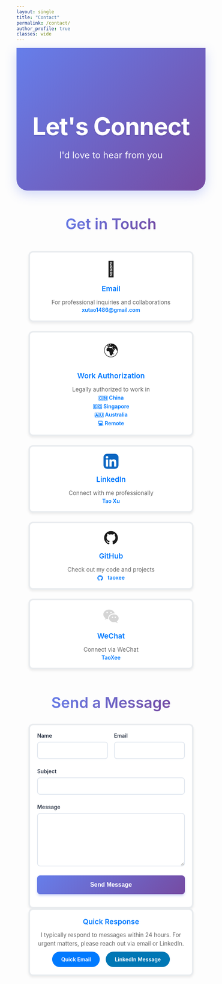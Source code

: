 ```yaml
---
layout: single
title: "Contact"
permalink: /contact/
author_profile: true
classes: wide
---
```


<!-- Hide default page title -->
<style>
  .page__title { display: none !important; }
  .page__meta { display: none !important; }
  
  /* Enhanced card styling to match About page "What I Do" section */
  .about-grid {
    display: grid !important;
    grid-template-columns: repeat(auto-fit, minmax(300px, 1fr)) !important;
    gap: 1.5rem !important;
    margin: 3rem 0 !important;
    width: 100% !important;
    max-width: 100% !important;
  }
  
  .about-card {
    background: white !important;
    padding: 1.2rem 1.2rem !important;
    border-radius: 12px !important;
    box-shadow: 0 4px 6px rgba(0, 0, 0, 0.07) !important;
    border: 4px solid #e9ecef !important;
    transition: transform 0.3s ease, box-shadow 0.3s ease !important;
    min-height: 180px !important;
    max-height: none !important;
    display: flex !important;
    flex-direction: column !important;
    overflow: hidden !important;
    word-wrap: break-word !important;
    box-sizing: border-box !important;
  }
  
  .about-card:hover {
    transform: translateY(-2px) !important;
    box-shadow: 0 8px 20px rgba(0, 0, 0, 0.15) !important;
  }
  
  .about-card h3 {
    color: #007AFF !important;
    margin: 0 0 0.8rem 0 !important;
    font-size: 1.2rem !important;
    font-weight: 600 !important;
    line-height: 1.3 !important;
    word-wrap: break-word !important;
  }
  
  .about-card p {
    color: #666 !important;
    line-height: 1.5 !important;
    font-size: 0.95rem !important;
    flex-grow: 1 !important;
    margin: 0 !important;
    overflow: hidden !important;
    word-wrap: break-word !important;
    hyphens: auto !important;
  }
  
  /* Mobile responsiveness */
  @media (max-width: 768px) {
    .about-grid {
      grid-template-columns: 1fr !important;
      gap: 1rem !important;
    }
    .about-card {
      padding: 1.2rem !important;
    }
  }
</style>

<div style="background: linear-gradient(135deg, #667eea 0%, #764ba2 100%); color: white; padding: 5rem 2rem; margin: 0 0 4rem 0; text-align: center; border-radius: 0 0 30px 30px; box-shadow: 0 10px 30px rgba(102, 126, 234, 0.3);">
  <h1 style="font-size: 4rem; font-weight: 700; margin-bottom: 1.5rem; color: white; text-shadow: 0 2px 4px rgba(0,0,0,0.1); letter-spacing: -0.02em;">Let's Connect</h1>
  <p style="font-size: 1.5rem; font-weight: 400; opacity: 0.95; max-width: 600px; margin: 0 auto;">I'd love to hear from you</p>
</div>

<div style="max-width: 800px; margin: 0 auto; padding: 0 2rem;">

<h2 style="font-size: 2.5rem; font-weight: 600; color: #2d3748; margin: 3rem 0 2rem 0; text-align: center;">
  <span style="background: linear-gradient(135deg, #667eea, #764ba2); -webkit-background-clip: text; -webkit-text-fill-color: transparent; background-clip: text;">Get in Touch</span>
</h2>

<div class="about-grid">

<div class="about-card" style="text-align: center;">
  <div style="font-size: 2.5rem; margin-bottom: 1rem;">📧</div>
  <h3 style="color: #007AFF; margin-bottom: 1rem;">Email</h3>
  <p style="color: #666; margin-bottom: 1rem;">For professional inquiries and collaborations</p>
  <a href="mailto:xutao1486@gmail.com" style="color: #007AFF; font-weight: 600; text-decoration: none;">
    xutao1486@gmail.com
  </a>
</div>

<div class="about-card" style="text-align: center;">
  <div style="font-size: 2.5rem; margin-bottom: 1rem;">🌍</div>
  <h3 style="color: #007AFF; margin-bottom: 1rem;">Work Authorization</h3>
  <p style="color: #666; margin-bottom: 1rem;">Legally authorized to work in</p>
  <div style="color: #007AFF; font-weight: 600; line-height: 1.6;">
    <div>🇨🇳 China</div>
    <div>🇸🇬 Singapore</div>
    <div>🇦🇺 Australia</div>
    <div>💻 Remote</div>
  </div>
</div>

<div class="about-card" style="text-align: center;">
  <div style="font-size: 2.5rem; margin-bottom: 1rem;">
    <svg xmlns="http://www.w3.org/2000/svg" width="2.5rem" height="2.5rem" viewBox="0 0 256 256"><g fill="none"><rect width="256" height="256" fill="#fff" rx="60"/><rect width="256" height="256" fill="#0a66c2" rx="60"/><path fill="#fff" d="M184.715 217.685h29.27a4 4 0 0 0 4-3.999l.015-61.842c0-32.323-6.965-57.168-44.738-57.168c-14.359-.534-27.9 6.868-35.207 19.228a.32.32 0 0 1-.595-.161V101.66a4 4 0 0 0-4-4h-27.777a4 4 0 0 0-4 4v112.02a4 4 0 0 0 4 4h29.268a4 4 0 0 0 4-4v-55.373c0-15.657 2.97-30.82 22.381-30.82c19.135 0 19.383 17.916 19.383 31.834v54.364a4 4 0 0 0 4 4M38 59.628c0 11.864 9.767 21.626 21.632 21.626c11.862-.001 21.623-9.769 21.623-21.631C81.253 47.761 71.491 38 59.628 38C47.762 38 38 47.763 38 59.627m6.959 158.058h29.307a4 4 0 0 0 4-4V101.66a4 4 0 0 0-4-4H44.959a4 4 0 0 0-4 4v112.025a4 4 0 0 0 4 4"/></g></svg>
  </div>
  <h3 style="color: #007AFF; margin-bottom: 1rem;">LinkedIn</h3>
  <p style="color: #666; margin-bottom: 1rem;">Connect with me professionally</p>
  <a href="https://www.linkedin.com/in/tao-xee" target="_blank" style="color: #007AFF; font-weight: 600; text-decoration: none;">
    <span class="iconify" data-icon="tabler:brand-linkedin"></span> Tao Xu
  </a>
</div>

<div class="about-card" style="text-align: center;">
  <div style="font-size: 2.5rem; margin-bottom: 1rem;">
    <svg xmlns="http://www.w3.org/2000/svg" width="2.5rem" height="2.5rem" viewBox="0 0 24 24"><path fill="currentColor" d="M12 1C5.923 1 1 5.923 1 12c0 4.867 3.149 8.979 7.521 10.436c.55.096.756-.233.756-.522c0-.262-.013-1.128-.013-2.049c-2.764.509-3.479-.674-3.699-1.292c-.124-.317-.66-1.293-1.127-1.554c-.385-.207-.936-.715-.014-.729c.866-.014 1.485.797 1.691 1.128c.99 1.663 2.571 1.196 3.204.907c.096-.715.385-1.196.701-1.471c-2.448-.275-5.005-1.224-5.005-5.432c0-1.196.426-2.186 1.128-2.956c-.111-.275-.496-1.402.11-2.915c0 0 .921-.288 3.024 1.128a10.2 10.2 0 0 1 2.75-.371c.936 0 1.871.123 2.75.371c2.104-1.43 3.025-1.128 3.025-1.128c.605 1.513.221 2.64.111 2.915c.701.77 1.127 1.747 1.127 2.956c0 4.222-2.571 5.157-5.019 5.432c.399.344.743 1.004.743 2.035c0 1.471-.014 2.654-.014 3.025c0 .289.206.632.756.522C19.851 20.979 23 16.854 23 12c0-6.077-4.922-11-11-11"/></svg>
  </div>
  <h3 style="color: #007AFF; margin-bottom: 1rem;">GitHub</h3>
  <p style="color: #666; margin-bottom: 1rem;">Check out my code and projects</p>
  <a href="https://github.com/taoxee" target="_blank" style="color: #007AFF; font-weight: 600; text-decoration: none;">
    <svg xmlns="http://www.w3.org/2000/svg" width="1rem" height="1rem" viewBox="0 0 24 24" style="vertical-align: middle; margin-right: 0.5rem;"><path fill="currentColor" d="M12 1C5.923 1 1 5.923 1 12c0 4.867 3.149 8.979 7.521 10.436c.55.096.756-.233.756-.522c0-.262-.013-1.128-.013-2.049c-2.764.509-3.479-.674-3.699-1.292c-.124-.317-.66-1.293-1.127-1.554c-.385-.207-.936-.715-.014-.729c.866-.014 1.485.797 1.691 1.128c.99 1.663 2.571 1.196 3.204.907c.096-.715.385-1.196.701-1.471c-2.448-.275-5.005-1.224-5.005-5.432c0-1.196.426-2.186 1.128-2.956c-.111-.275-.496-1.402.11-2.915c0 0 .921-.288 3.024 1.128a10.2 10.2 0 0 1 2.75-.371c.936 0 1.871.123 2.75.371c2.104-1.43 3.025-1.128 3.025-1.128c.605 1.513.221 2.64.111 2.915c.701.77 1.127 1.747 1.127 2.956c0 4.222-2.571 5.157-5.019 5.432c.399.344.743 1.004.743 2.035c0 1.471-.014 2.654-.014 3.025c0 .289.206.632.756.522C19.851 20.979 23 16.854 23 12c0-6.077-4.922-11-11-11"/></svg> taoxee
  </a>
</div>

<div class="about-card" style="text-align: center;">
  <div style="font-size: 2.5rem; margin-bottom: 1rem;">
    <svg xmlns="http://www.w3.org/2000/svg" width="48" height="48" viewBox="0 0 24 24"><path fill="#d5d5d5" d="M15.85 8.14c.39 0 .77.03 1.14.08C16.31 5.25 13.19 3 9.44 3c-4.25 0-7.7 2.88-7.7 6.43c0 2.05 1.15 3.86 2.94 5.04L3.67 16.5l2.76-1.19c.59.21 1.21.38 1.87.47c-.09-.39-.14-.79-.14-1.21c-.01-3.54 3.44-6.43 7.69-6.43M12 5.89a.96.96 0 1 1 0 1.92a.96.96 0 0 1 0-1.92M6.87 7.82a.96.96 0 1 1 0-1.92a.96.96 0 0 1 0 1.92"/><path fill="#d5d5d5" d="M22.26 14.57c0-2.84-2.87-5.14-6.41-5.14s-6.41 2.3-6.41 5.14s2.87 5.14 6.41 5.14c.58 0 1.14-.08 1.67-.2L20.98 21l-1.2-2.4c1.5-.94 2.48-2.38 2.48-4.03m-8.34-.32a.96.96 0 1 1 .96-.96c.01.53-.43.96-.96.96m3.85 0a.96.96 0 1 1 0-1.92a.96.96 0 0 1 0 1.92"/></svg>
  </div>
  <h3 style="color: #007AFF; margin-bottom: 1rem;">WeChat</h3>
  <p style="color: #666; margin-bottom: 1rem;">Connect via WeChat</p>
  <div style="color: #007AFF; font-weight: 600;">
    <span class="iconify" data-icon="mingcute:wechat-line"></span> TaoXee
  </div>
</div>

</div>

<h2 style="font-size: 2.5rem; font-weight: 600; color: #2d3748; margin: 4rem 0 2rem 0; text-align: center;">
  <span style="background: linear-gradient(135deg, #667eea, #764ba2); -webkit-background-clip: text; -webkit-text-fill-color: transparent; background-clip: text;">Send a Message</span>
</h2>

<div class="about-card">
  
<form action="https://formspree.io/f/xutao1486@gmail.com" method="POST" style="display: grid; gap: 1.5rem;">
  
  <div style="display: grid; grid-template-columns: 1fr 1fr; gap: 1rem;">
    <div>
      <label for="name" style="display: block; margin-bottom: 0.5rem; color: #2d3748; font-weight: 600;">Name</label>
      <input type="text" id="name" name="name" required style="width: 100%; padding: 0.75rem; border: 2px solid #e2e8f0; border-radius: 8px; font-size: 1rem; transition: border-color 0.2s;">
    </div>
    <div>
      <label for="email" style="display: block; margin-bottom: 0.5rem; color: #2d3748; font-weight: 600;">Email</label>
      <input type="email" id="email" name="email" required style="width: 100%; padding: 0.75rem; border: 2px solid #e2e8f0; border-radius: 8px; font-size: 1rem; transition: border-color 0.2s;">
    </div>
  </div>
  
  <div>
    <label for="subject" style="display: block; margin-bottom: 0.5rem; color: #2d3748; font-weight: 600;">Subject</label>
    <input type="text" id="subject" name="subject" required style="width: 100%; padding: 0.75rem; border: 2px solid #e2e8f0; border-radius: 8px; font-size: 1rem; transition: border-color 0.2s;">
  </div>
  
  <div>
    <label for="message" style="display: block; margin-bottom: 0.5rem; color: #2d3748; font-weight: 600;">Message</label>
    <textarea id="message" name="message" rows="6" required style="width: 100%; padding: 0.75rem; border: 2px solid #e2e8f0; border-radius: 8px; font-size: 1rem; resize: vertical; transition: border-color 0.2s;"></textarea>
  </div>
  
  <button type="submit" style="background: linear-gradient(135deg, #667eea, #764ba2); color: white; padding: 1rem 2rem; border: none; border-radius: 8px; font-size: 1rem; font-weight: 600; cursor: pointer; transition: transform 0.2s; box-shadow: 0 4px 6px rgba(102, 126, 234, 0.3);">
    Send Message
  </button>
  
</form>

</div>

<div class="about-card" style="text-align: center; background: #f8f9fa;">
  <h3 style="color: #2d3748; margin-bottom: 1rem;">Quick Response</h3>
  <p style="color: #666; margin-bottom: 1.5rem;">I typically respond to messages within 24 hours. For urgent matters, please reach out via email or LinkedIn.</p>
  
  <div style="display: flex; justify-content: center; gap: 1rem; flex-wrap: wrap;">
    <a href="mailto:xutao1486@gmail.com" style="background: #007AFF; color: white; padding: 0.75rem 1.5rem; border-radius: 25px; text-decoration: none; font-weight: 600; transition: background 0.2s;">
      Quick Email
    </a>
    <a href="https://www.linkedin.com/in/tao-xee" target="_blank" style="background: #0077B5; color: white; padding: 0.75rem 1.5rem; border-radius: 25px; text-decoration: none; font-weight: 600; transition: background 0.2s;">
      LinkedIn Message
    </a>
  </div>
</div>

</div>

<style>
  .page__content h2 {
    color: #1d1d1f;
    font-weight: 600;
    font-size: 2rem;
    margin-top: 3rem;
    margin-bottom: 1.5rem;
    border-bottom: 2px solid #007AFF;
    padding-bottom: 0.5rem;
  }
  
  .page__content h3 {
    color: #333;
    font-weight: 600;
    font-size: 1.5rem;
    margin-top: 2rem;
    margin-bottom: 1rem;
  }
  
  .page__content h4 {
    font-weight: 600;
    font-size: 1.1rem;
    margin-bottom: 0.5rem;
  }
  
  .page__content p {
    font-size: 1.1rem;
    line-height: 1.7;
    color: #515151;
  }
  
  .page__content {
    font-family: -apple-system, BlinkMacSystemFont, 'Segoe UI', Roboto, Oxygen, Ubuntu, Cantarell, sans-serif;
  }
</style> 